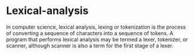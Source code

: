 # Lexical-analysis
In computer science, lexical analysis, lexing or tokenization is the process of converting a sequence of characters into a sequence of tokens. A program that performs lexical analysis may be termed a lexer, tokenizer, or scanner, although scanner is also a term for the first stage of a lexer.
